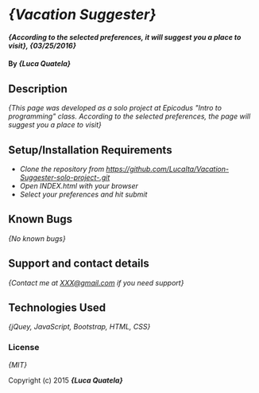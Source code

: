 # _{Vacation Suggester}_

#### _{According to the selected preferences, it will suggest you a place to visit}, {03/25/2016}_

#### By _**{Luca Quatela}**_

## Description

_{This page was developed as a solo project at Epicodus "Intro to programming" class. According to the selected preferences, the page will suggest you a place to visit}_

## Setup/Installation Requirements

* _Clone the repository from https://github.com/LucaIta/Vacation-Suggester-solo-project-.git_
* _Open INDEX.html with your browser_
* _Select your preferences and hit submit_

## Known Bugs

_{No known bugs}_

## Support and contact details

_{Contact me at XXX@gmail.com if you need support}_

## Technologies Used

_{jQuey, JavaScript, Bootstrap, HTML, CSS}_

### License

*{MIT}*

Copyright (c) 2015 **_{Luca Quatela}_**
